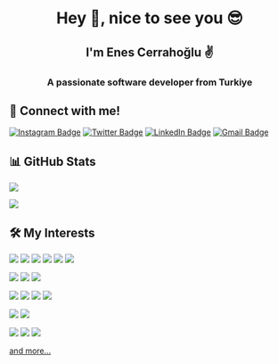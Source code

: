 <h1 align="center">Hey 👋, nice to see you 😎</h1>
<h2 align="center">I'm Enes Cerrahoğlu ✌</h2>
<h3 align="center">A passionate software developer from Turkiye</h3>

## 🤙 Connect with me!
[![Instagram Badge](https://img.shields.io/badge/Instagram-E4405F?style=for-the-badge&logo=instagram&logoColor=white)](https://instagram.com/enescerrahoglu)
[![Twitter Badge](https://img.shields.io/badge/Twitter-1DA1F2?style=for-the-badge&logo=twitter&logoColor=white)](https://twitter.com/enescerrahoglu)
[![LinkedIn Badge](https://img.shields.io/badge/LinkedIn-0077B5?style=for-the-badge&logo=linkedin&logoColor=white)](https://www.linkedin.com/in/enescerrahoglu/)
[![Gmail Badge](https://img.shields.io/badge/Gmail-D14836?style=for-the-badge&logo=gmail&logoColor=white)](mailto:enescerrahoglu1@gmail.com)

## 📊 GitHub Stats
<p align="center">
  <p>
    <img src="https://github-readme-stats.vercel.app/api?username=enescerrahoglu&count_private=true&show_icons=true&theme=tokyonight">
  </p>
  <p>
  <img src="https://github-readme-stats.vercel.app/api/top-langs/?username=enescerrahoglu&hide=python&layout=compact&show_icons=true&theme=tokyonight">
  </p>
</p>

## 🛠 My Interests
<img src="https://img.shields.io/badge/Flutter-54C5F7?&style=for-the-badge&logo=flutter&logoColor=darkblue"></img>
<img src="https://img.shields.io/badge/dart-0075C9?&style=for-the-badge&logo=dart&logoColor=white"></img>
<img src="https://img.shields.io/badge/Kotlin-F3851C?&style=for-the-badge&logo=kotlin&logoColor=white"></img>
<img src="https://img.shields.io/badge/Swift-EF3E31?&style=for-the-badge&logo=swift&logoColor=white"></img>
<img src="https://img.shields.io/badge/Python-FFC331?style=for-the-badge&logo=python&logoColor=black"></img>
<img src="https://img.shields.io/badge/JavaScript-F7DF1E?style=for-the-badge&logo=javascript&logoColor=black"></img>

<img src="https://img.shields.io/badge/firebase-02569B?&style=for-the-badge&logo=firebase&logoColor=white"></img>
<img src="https://img.shields.io/badge/go-02569B?&style=for-the-badge&logo=go&logoColor=white"></img>
<img src="https://img.shields.io/badge/Node.js-43853D?style=for-the-badge&logo=node.js&logoColor=white"></img>

<img src="https://img.shields.io/badge/mongodb-02569B?&style=for-the-badge&logo=mongodb&logoColor=white"></img>
<img src="https://img.shields.io/badge/Microsoft%20SQL%20Sever-CC2927?style=for-the-badge&logo=microsoft%20sql%20server&logoColor=white"></img>
<img src="https://img.shields.io/badge/PostgreSQL-316192?style=for-the-badge&logo=postgresql&logoColor=white"></img>
<img src="https://img.shields.io/badge/MySQL-00000F?style=for-the-badge&logo=mysql&logoColor=white"></img>

<img src="https://img.shields.io/badge/Android-3DDC84?style=for-the-badge&logo=android&logoColor=white"></img>
<img src="https://img.shields.io/badge/iOS-000000?style=for-the-badge&logo=ios&logoColor=white"></img>

<img src="https://img.shields.io/badge/Visual_Studio_Code-0078D4?style=for-the-badge&logo=visual%20studio%20code&logoColor=white"></img>
<img src="https://img.shields.io/badge/xcode-02569B?&style=for-the-badge&logo=xcode&logoColor=white"></img>
<img src="https://img.shields.io/badge/android%20studio-02569B?&style=for-the-badge&logo=androidstudio&logoColor=white"></img>

<a href="https://enescerrahoglu.web.app/" target="_blank">and more...</a>
